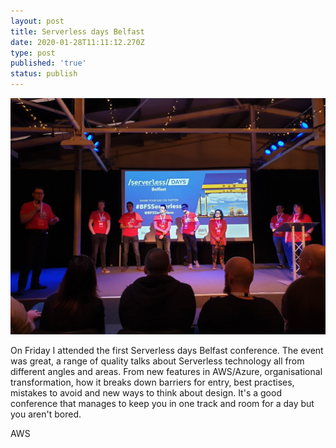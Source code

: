```yaml
---
layout: post
title: Serverless days Belfast
date: 2020-01-28T11:11:12.270Z
type: post
published: 'true'
status: publish
---
```

![serverless days belfast](/assets/cms/serverlessdaysbelfast.jpeg "serverless days belfast")

On Friday I attended the first Serverless days Belfast conference. The event was great, a range of quality talks about Serverless technology all from different angles and areas. From new features in AWS/Azure, organisational transformation, how it breaks down barriers for entry, best practises, mistakes to avoid and new ways to think about design. It's a good conference that manages to keep you in one track and room for a day but you aren't bored.



AWS
